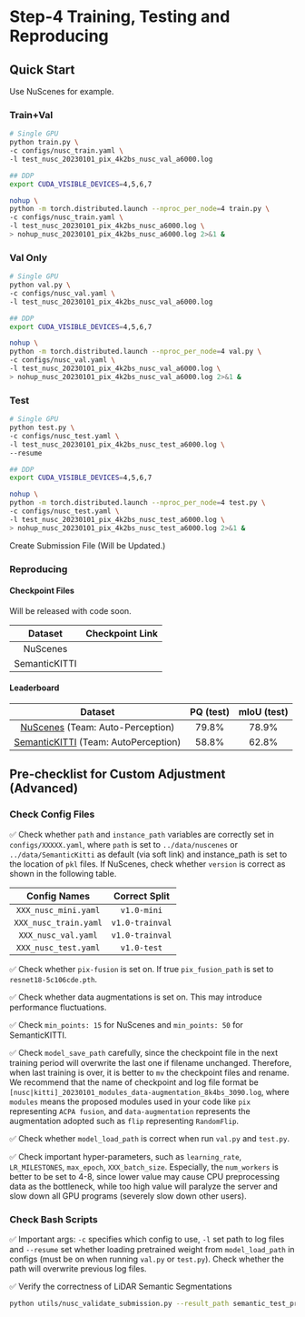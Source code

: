 # Step-4 Training, Testing and Reproducing

## Quick Start

 

Use NuScenes for example.

### Train+Val

```bash
# Single GPU
python train.py \
-c configs/nusc_train.yaml \
-l test_nusc_20230101_pix_4k2bs_nusc_val_a6000.log

## DDP
export CUDA_VISIBLE_DEVICES=4,5,6,7

nohup \
python -m torch.distributed.launch --nproc_per_node=4 train.py \
-c configs/nusc_train.yaml \
-l test_nusc_20230101_pix_4k2bs_nusc_a6000.log \
> nohup_nusc_20230101_pix_4k2bs_nusc_a6000.log 2>&1 &
```



### Val Only

```bash
# Single GPU
python val.py \
-c configs/nusc_val.yaml \
-l test_nusc_20230101_pix_4k2bs_nusc_val_a6000.log

## DDP
export CUDA_VISIBLE_DEVICES=4,5,6,7

nohup \
python -m torch.distributed.launch --nproc_per_node=4 val.py \
-c configs/nusc_val.yaml \
-l test_nusc_20230101_pix_4k2bs_nusc_val_a6000.log \
> nohup_nusc_20230101_pix_4k2bs_nusc_val_a6000.log 2>&1 &
```



### Test

```bash
# Single GPU
python test.py \
-c configs/nusc_test.yaml \
-l test_nusc_20230101_pix_4k2bs_nusc_test_a6000.log \
--resume

## DDP
export CUDA_VISIBLE_DEVICES=4,5,6,7

nohup \
python -m torch.distributed.launch --nproc_per_node=4 test.py \
-c configs/nusc_test.yaml \
-l test_nusc_20230101_pix_4k2bs_nusc_test_a6000.log \
> nohup_nusc_20230101_pix_4k2bs_nusc_test_a6000.log 2>&1 &
```



Create Submission File (Will be Updated.)



### Reproducing

#### Checkpoint Files

Will be released with code soon.

|    Dataset    | Checkpoint Link |
| :-----------: | :-------------: |
|   NuScenes    |                 |
| SemanticKITTI |                 |



#### Leaderboard

|                           Dataset                            | PQ (test) | mIoU (test) |
| :----------------------------------------------------------: | :-------: | :---------: |
| [NuScenes](https://eval.ai/web/challenges/challenge-page/1243/leaderboard/3127) (Team: Auto-Perception) |   79.8%   |    78.9%    |
| [SemanticKITTI](https://codalab.lisn.upsaclay.fr/competitions/7092#results) (Team: AutoPerception) |   58.8%   |    62.8%    |



## Pre-checklist for Custom Adjustment (Advanced)

### Check Config Files

:white_check_mark: Check whether `path` and `instance_path` variables are correctly set in `configs/XXXXX.yaml`, where `path` is set to `../data/nuscenes` or `../data/SemanticKitti` as default (via soft link) and instance_path is set to the location of `pkl` files. If NuScenes, check whether `version` is correct as shown in the following table.

|     Config Names      |  Correct Split  |
| :-------------------: | :-------------: |
| `XXX_nusc_mini.yaml`  |   `v1.0-mini`   |
| `XXX_nusc_train.yaml` | `v1.0-trainval` |
|  `XXX_nusc_val.yaml`  | `v1.0-trainval` |
| `XXX_nusc_test.yaml`  |   `v1.0-test`   |

:white_check_mark: Check whether `pix-fusion` is set on. If true `pix_fusion_path` is set to `resnet18-5c106cde.pth`.

:white_check_mark: Check whether data augmentations is set on. This may introduce performance fluctuations.

:white_check_mark: Check `min_points: 15` for NuScenes and `min_points: 50` for SemanticKITTI.

:white_check_mark: Check `model_save_path` carefully, since the checkpoint file in the next training period will overwrite the last one if filename unchanged. Therefore, when last training is over, it is better to `mv` the checkpoint files and rename. We recommend that the name of checkpoint and log file format be `[nusc|kitti]_20230101_modules_data-augmentation_8k4bs_3090.log`, where  `modules` means the proposed modules used in your code like `pix` representing `ACPA fusion`, and `data-augmentation` represents the augmentation adopted such as `flip` representing `RandomFlip`.

:white_check_mark: Check whether `model_load_path` is correct when run `val.py` and `test.py`.

:white_check_mark: Check important hyper-parameters, such as `learning_rate`, `LR_MILESTONES`, `max_epoch`, `XXX_batch_size`. Especially, the `num_workers` is better to be set to 4-8, since lower value may cause CPU preprocessing data as the bottleneck, while too high value will paralyze the server and slow down all GPU programs (severely slow down other users).

### Check Bash Scripts

:white_check_mark: Important args: `-c` specifies which config to use, `-l` set path to log files and `--resume` set whether loading pretrained weight from `model_load_path` in configs (must be on when running `val.py` or `test.py`). Check whether the path will overwrite previous log files.

:white_check_mark: Verify the correctness of LiDAR Semantic Segmentations

```bash
python utils/nusc_validate_submission.py --result_path semantic_test_preds/ --eval_set test --dataroot path_to_test_set --version v1.0-test --verbose True --zip_out ./ 
```













